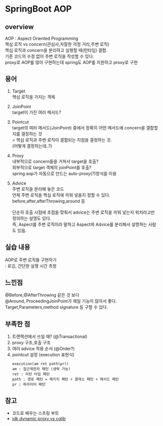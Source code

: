 # SpringBoot AOP

## overview
AOP : Aspect Oriented Programming<br>
핵심 로직 vs concern(관심사,자잘한 걱정 거리,주변 로직)<br>
핵심 로직과 concern을 분리하고 실행할 때(런타임) 결합.<br>
기존 코드의 수정 없이 주변 로직을 작성할 수 있다.<br>
proxy로 AOP를 많이 구현하는데 spring도 AOP를 지원하고 proxy로 구현<br>

## 용어
1. Target<br>
   핵심 로직을 가지는 객체
   
2. JoinPoint<br>
   target이 가진 여러 메서드?

3. Pointcut<br>
target의 여러 메서드(JoinPoint) 중에서 정확히 어떤 메서드에 concern을 결합할 지를 결정하는 것<br>
= 핵심 로직과 주변 로직이 결합되는 지점을 결정하는 것.<br>
(어떻게 결정하는데..?)<br>

4. Proxy<br>
내부적으로 concern들을 거쳐서 target을 호출?<br>
외부적으로 target 객체의 joinPoint를 호출?<br>
spring aop가 자동으로 만드는 auto-proxy(?)방식을 이용<br>

5. Advice<br>
주변 로직을 분리해 놓은 코드<br>
언제 주변 로직을 핵심 로직에 끼워 넣을지 정할 수 있다.<br>
before,after,afterThrowing,around 등<br>
<br>단순히 호출 시점에 초점을 맞춰서 advice는 주변 로직을 끼워 넣는지 위치라고만 정의하는 설명도 있다.<br>
즉, Aspect를 주변 로직이라 말하고 Aspect와 Advice를 분리해서 설명하는 사람도 있음.

## 실습 내용
AOP로 주변 로직들 구현하기<br>
: 로깅, 간단한 실행 시간 측정 

## 느낀점
@Before,@AfterThrowing 같은 것 보다<br>
@Around, ProceedingJoinPoint가 제일 기능이 많아서 좋다.<br>
Target,Parameters,method signature 등 구할 수 있다.

## 부족한 점
1. 트랜잭션에서 쓰일 때? (@Transactional)<br>
2. proxy 구조,호출 구조<br>
3. 여러 advice 적용 순서 (@Order?)
4. pointcut 설정 (execution 표현식)
   ``` 
   execution(am ret path(pr))
   am : 접근제한자 패턴 (생략 가능)
   ret : 리턴 타입 패턴
   path : 경로 패턴 = 패키지 패턴 + 클래스 패턴 + 메서드 패턴
   pr : 파라미터 패턴
   ```

## 참고
- 코드로 배우는 스프링 부트
- [jdk dynamic proxy vs cglib](https://stackoverflow.com/questions/10664182/what-is-the-difference-between-jdk-dynamic-proxy-and-cglib)
